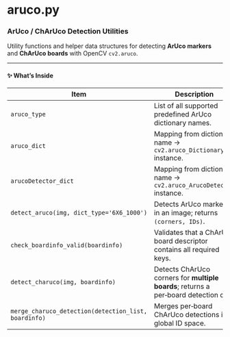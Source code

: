 
# aruco.py
### ArUco / ChArUco Detection Utilities

Utility functions and helper data structures for detecting **ArUco markers** and **ChArUco boards** with OpenCV `cv2.aruco`.

---

#### ✨ What’s Inside

| Item | Description |
|------|-------------|
| `aruco_type` | List of all supported predefined ArUco dictionary names. |
| `aruco_dict` | Mapping from dictionary name → `cv2.aruco_Dictionary` instance. |
| `arucoDetector_dict` | Mapping from dictionary name → `cv2.aruco_ArucoDetector` instance. |
| `detect_aruco(img, dict_type='6X6_1000')` | Detects ArUco markers in an image; returns `(corners, IDs)`. |
| `check_boardinfo_valid(boardinfo)` | Validates that a ChArUco board descriptor contains all required keys. |
| `detect_charuco(img, boardinfo)` | Detects ChArUco corners for **multiple boards**; returns a per‑board detection dict. |
| `merge_charuco_detection(detection_list, boardinfo)` | Merges per‑board ChArUco detections into global ID space. |

